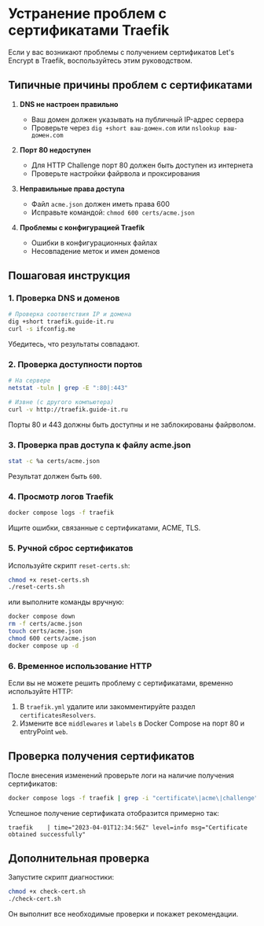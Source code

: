# Устранение проблем с сертификатами Traefik

Если у вас возникают проблемы с получением сертификатов Let's Encrypt в Traefik, воспользуйтесь этим руководством.

## Типичные причины проблем с сертификатами

1. **DNS не настроен правильно**
   - Ваш домен должен указывать на публичный IP-адрес сервера
   - Проверьте через `dig +short ваш-домен.com` или `nslookup ваш-домен.com`

2. **Порт 80 недоступен**
   - Для HTTP Challenge порт 80 должен быть доступен из интернета
   - Проверьте настройки файрвола и проксирования

3. **Неправильные права доступа**
   - Файл `acme.json` должен иметь права 600
   - Исправьте командой: `chmod 600 certs/acme.json`

4. **Проблемы с конфигурацией Traefik**
   - Ошибки в конфигурационных файлах
   - Несовпадение меток и имен доменов

## Пошаговая инструкция

### 1. Проверка DNS и доменов

```bash
# Проверка соответствия IP и домена
dig +short traefik.guide-it.ru
curl -s ifconfig.me
```

Убедитесь, что результаты совпадают.

### 2. Проверка доступности портов

```bash
# На сервере
netstat -tuln | grep -E ":80|:443"

# Извне (с другого компьютера)
curl -v http://traefik.guide-it.ru
```

Порты 80 и 443 должны быть доступны и не заблокированы файрволом.

### 3. Проверка прав доступа к файлу acme.json

```bash
stat -c %a certs/acme.json
```

Результат должен быть `600`.

### 4. Просмотр логов Traefik

```bash
docker compose logs -f traefik
```

Ищите ошибки, связанные с сертификатами, ACME, TLS.

### 5. Ручной сброс сертификатов

Используйте скрипт `reset-certs.sh`:

```bash
chmod +x reset-certs.sh
./reset-certs.sh
```

или выполните команды вручную:

```bash
docker compose down
rm -f certs/acme.json
touch certs/acme.json
chmod 600 certs/acme.json
docker compose up -d
```

### 6. Временное использование HTTP

Если вы не можете решить проблему с сертификатами, временно используйте HTTP:

1. В `traefik.yml` удалите или закомментируйте раздел `certificatesResolvers`.
2. Измените все `middlewares` и `labels` в Docker Compose на порт 80 и entryPoint `web`.

## Проверка получения сертификатов

После внесения изменений проверьте логи на наличие получения сертификатов:

```bash
docker compose logs -f traefik | grep -i "certificate\|acme\|challenge"
```

Успешное получение сертификата отобразится примерно так:
```
traefik    | time="2023-04-01T12:34:56Z" level=info msg="Certificate obtained successfully"
```

## Дополнительная проверка

Запустите скрипт диагностики:

```bash
chmod +x check-cert.sh
./check-cert.sh
```

Он выполнит все необходимые проверки и покажет рекомендации. 